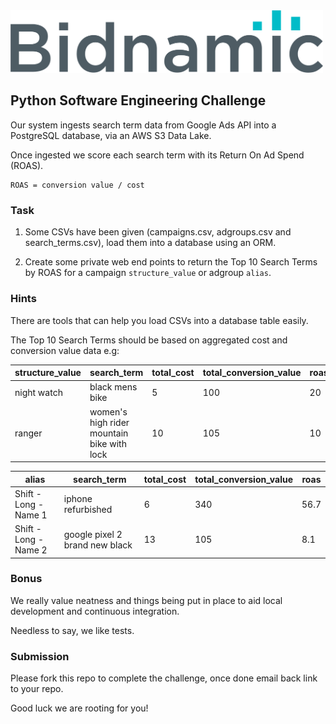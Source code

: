 <img src="logo.png" alt="drawing" width="500"/>

## Python Software Engineering Challenge

Our system ingests search term data from Google Ads API into a PostgreSQL database, via an AWS S3 Data Lake.

Once ingested we score each search term with its Return On Ad Spend (ROAS).

```text
ROAS = conversion value / cost
```

### Task

1. Some CSVs have been given (campaigns.csv, adgroups.csv and search_terms.csv), load them into a database using an ORM.


2. Create some private web end points to return the Top 10 Search Terms by ROAS for a campaign `structure_value` or adgroup `alias`.


### Hints

There are tools that can help you load CSVs into a database table easily.

The Top 10 Search Terms should be based on aggregated cost and conversion value data e.g:

| structure_value | search_term                               | total_cost | total_conversion_value | roas | 
|-----------------|-------------------------------------------|------------|------------------------|------|
| night watch     | black mens bike                           | 5          | 100                    | 20   |
| ranger          | women's high rider mountain bike with lock | 10         | 105                    | 10   |


| alias                 | search_term                    | total_cost | total_conversion_value | roas | 
|-----------------------|--------------------------------|------------|------------------------|------|
| Shift - Long - Name 1 | iphone refurbished             | 6          | 340                   | 56.7 |
| Shift - Long - Name 2 | google pixel 2 brand new black | 13         | 105                   | 8.1  |


### Bonus

We really value neatness and things being put in place to aid local development and continuous integration.

Needless to say, we like tests.


### Submission

Please fork this repo to complete the challenge, once done email back link to your repo.

Good luck we are rooting for you!